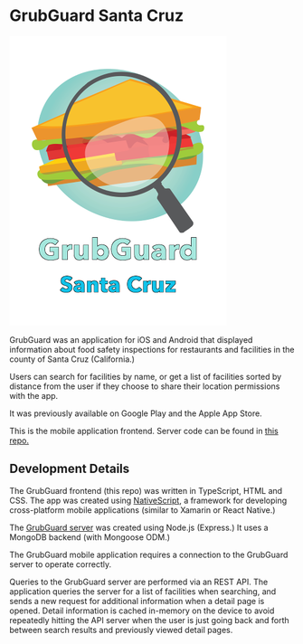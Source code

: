# GrubGuard Santa Cruz
![GrubGuard logo](app/App_Resources/iOS/Assets.xcassets/LaunchScreen.Center.imageset/LaunchScreen-Center.png)

GrubGuard was an application for iOS and Android that displayed information
about food safety inspections for restaurants and facilities in the
county of Santa Cruz (California.)

Users can search for facilities by name, or get a list of facilities sorted
by distance from the user if they choose to share their location permissions
with the app.

It was previously available on Google Play and the Apple App Store.

This is the mobile application frontend.
Server code can be found in [this repo.](https://github.com/pdlandis/grubguard-santa-cruz-server)

## Development Details
The GrubGuard frontend (this repo) was written in TypeScript, HTML and CSS.
The app was created using [NativeScript](https://nativescript.org/), 
a framework for developing cross-platform mobile applications (similar to
Xamarin or React Native.)

The [GrubGuard server](https://github.com/pdlandis/grubguard-santa-cruz-server)
was created using Node.js (Express.)
It uses a MongoDB backend (with Mongoose ODM.)

The GrubGuard mobile application requires a connection to the GrubGuard
server to operate correctly.

Queries to the GrubGuard server are performed via an REST API. The application
queries the server for a list of facilities when searching, and sends a
new request for additional information when a detail page is opened. Detail
information is cached in-memory on the device to avoid repeatedly hitting the
API server when the user is just going back and forth between search results
and previously viewed detail pages.
